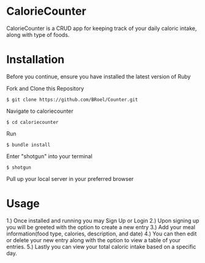 # CalorieCounter

CalorieCounter is a CRUD app for keeping track of your daily caloric intake, along with type of foods.

# Installation

Before you continue, ensure you have installed the latest version of Ruby

Fork and Clone this Repository
```
$ git clone https://github.com/BRoel/Counter.git
```
Navigate to caloriecounter
```
$ cd caloriecounter
```
Run
```
$ bundle install
```
Enter "shotgun" into your terminal
```
$ shotgun
```
Pull up your local server in your preferred browser

# Usage

1.) Once installed and running you may Sign Up or Login
2.) Upon signing up you will be greeted with the option to create a new entry
3.) Add your meal information(food type, calories, description, and date)
4.) You can then edit or delete your new entry along with the option to view a table of your entries.
5.) Lastly you can view your total caloric intake based on a specific day.
